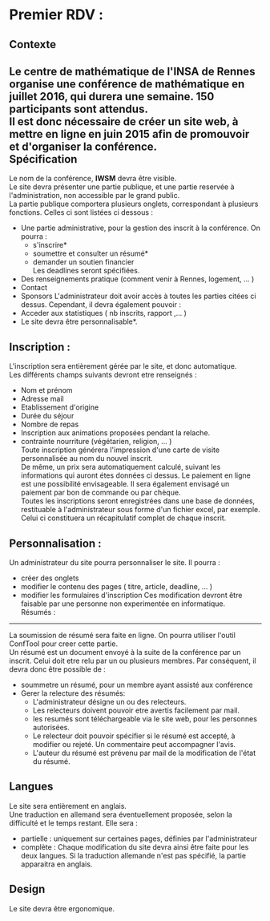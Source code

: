 Premier RDV : 
=============
Contexte
----------
Le centre de mathématique de l'INSA de Rennes organise une conférence de mathématique en juillet 2016, qui durera une semaine. 
150 participants sont attendus.    
Il est donc nécessaire de créer un site web, à mettre en ligne en juin 2015 afin de promouvoir et d'organiser la conférence.    
Spécification
-------------
Le nom de la conférence, **IWSM** devra être visible.    
Le site devra présenter une partie publique, et une partie reservée à l'administration, non accessible par le grand public.    
La partie publique comportera plusieurs onglets, correspondant à plusieurs fonctions. Celles ci sont listées ci dessous :    
*  Une partie administrative, pour la gestion des inscrit à la conférence. On pourra :
    * s'inscrire* 
    * soumettre et consulter un résumé*
    * demander un soutien financier  
	Les deadlines seront spécifiées. 
* Des renseignements pratique (comment venir à Rennes, logement, ... ) 
* Contact   
* Sponsors
L'administrateur doit avoir accès à toutes les parties citées ci dessus. Cependant, il devra également pouvoir : 
*  Acceder aux statistiques ( nb inscrits, rapport ,... )
*  Le site devra être personnalisable*.     
  
Inscription :
-------------

L'inscription sera entièrement gérée par le site, et donc automatique.    
Les différents champs suivants devront etre renseignés : 
* Nom et prénom
* Adresse mail
* Etablissement d'origine
* Durée du séjour
* Nombre de repas
* Inscription aux animations proposées pendant la relache. 
* contrainte nourriture (végétarien, religion, ... )   
Toute inscription générera l'impression d'une carte de visite personnalisée au nom du nouvel inscrit.   
De même, un prix sera automatiquement calculé, suivant les informations qui auront étes données ci dessus. Le paiement en ligne est une possibilité envisageable. Il sera également envisagé un paiement par bon de commande ou par chèque.    
Toutes les inscriptions seront enregistrées dans une base de données, restituable à l'administrateur sous forme d'un fichier excel, par exemple. Celui ci constituera un récapitulatif complet de chaque inscrit.       

Personnalisation : 
------- 
Un administrateur du site pourra personnaliser le site. Il pourra : 
* créer des onglets
* modifier le contenu des pages ( titre, article, deadline, ... )
* modifier les formulaires d'inscription 
Ces modification devront être faisable par une personne non experimentée en informatique.    
Résumés :    
------
La soumission de résumé sera faite en ligne. On pourra utiliser l'outil ConfTool pour creer cette partie.    
Un résumé est un document envoyé à la suite de la conférence par un inscrit. Celui doit etre relu par un ou plusieurs membres. Par conséquent, il devra donc être possible de :
* soummetre un résumé, pour un membre ayant assisté aux conférence
* Gerer la relecture des résumés: 
    * L'administrateur désigne un ou des relecteurs.
    * Les relecteurs doivent pouvoir etre avertis facilement par mail.
    * les resumés sont téléchargeable via le site web, pour les personnes autorisées.
    * Le relecteur doit pouvoir spécifier si le résumé est accepté, à modifier ou rejeté. Un commentaire peut accompagner l'avis. 
    * L'auteur du résumé est prévenu par mail de la modification de l'état du résumé. 

Langues
----------
Le site sera entièrement en anglais.    
Une traduction en allemand sera éventuellement proposée, selon la difficulté et le temps restant. Elle sera : 
* partielle  : uniquement sur certaines pages, définies par l'administrateur
* complète : Chaque modification du site devra ainsi être faite pour les deux langues. Si la traduction allemande n'est pas spécifié, la partie apparaitra en anglais.

Design
--------
Le site devra être ergonomique. 

